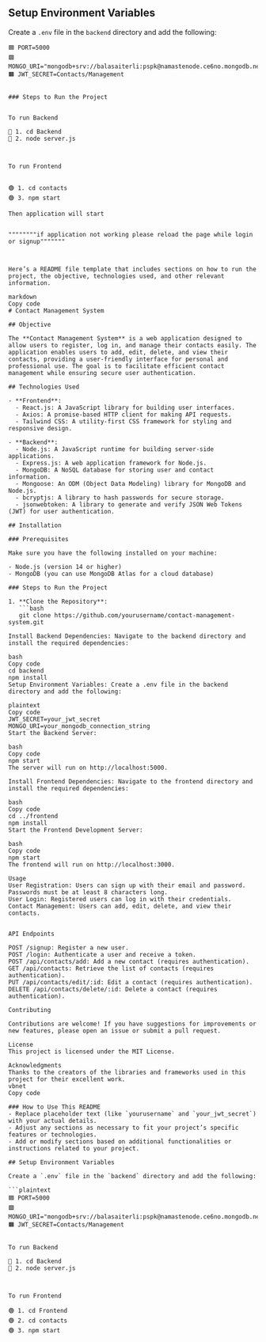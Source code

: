 ## Setup Environment Variables

Create a `.env` file in the `backend` directory and add the following:

```plaintext
🟦 PORT=5000
🟩 MONGO_URI="mongodb+srv://balasaiterli:pspk@namastenode.ce6no.mongodb.net/"
🟧 JWT_SECRET=Contacts/Management


### Steps to Run the Project


To run Backend

🔵 1. cd Backend
🔵 2. node server.js



To run Frontend


🟢 1. cd contacts
🟢 3. npm start

Then application will start


""""""""if application not working please reload the page while login or signup"""""""



Here’s a README file template that includes sections on how to run the project, the objective, technologies used, and other relevant information.

markdown
Copy code
# Contact Management System

## Objective

The **Contact Management System** is a web application designed to allow users to register, log in, and manage their contacts easily. The application enables users to add, edit, delete, and view their contacts, providing a user-friendly interface for personal and professional use. The goal is to facilitate efficient contact management while ensuring secure user authentication.

## Technologies Used

- **Frontend**:
  - React.js: A JavaScript library for building user interfaces.
  - Axios: A promise-based HTTP client for making API requests.
  - Tailwind CSS: A utility-first CSS framework for styling and responsive design.
  
- **Backend**:
  - Node.js: A JavaScript runtime for building server-side applications.
  - Express.js: A web application framework for Node.js.
  - MongoDB: A NoSQL database for storing user and contact information.
  - Mongoose: An ODM (Object Data Modeling) library for MongoDB and Node.js.
  - bcryptjs: A library to hash passwords for secure storage.
  - jsonwebtoken: A library to generate and verify JSON Web Tokens (JWT) for user authentication.

## Installation

### Prerequisites

Make sure you have the following installed on your machine:

- Node.js (version 14 or higher)
- MongoDB (you can use MongoDB Atlas for a cloud database)

### Steps to Run the Project

1. **Clone the Repository**:
   ```bash
   git clone https://github.com/yourusername/contact-management-system.git
   
Install Backend Dependencies: Navigate to the backend directory and install the required dependencies:

bash
Copy code
cd backend
npm install
Setup Environment Variables: Create a .env file in the backend directory and add the following:

plaintext
Copy code
JWT_SECRET=your_jwt_secret
MONGO_URI=your_mongodb_connection_string
Start the Backend Server:

bash
Copy code
npm start
The server will run on http://localhost:5000.

Install Frontend Dependencies: Navigate to the frontend directory and install the required dependencies:

bash
Copy code
cd ../frontend
npm install
Start the Frontend Development Server:

bash
Copy code
npm start
The frontend will run on http://localhost:3000.

Usage
User Registration: Users can sign up with their email and password. Passwords must be at least 8 characters long.
User Login: Registered users can log in with their credentials.
Contact Management: Users can add, edit, delete, and view their contacts.


API Endpoints

POST /signup: Register a new user.
POST /login: Authenticate a user and receive a token.
POST /api/contacts/add: Add a new contact (requires authentication).
GET /api/contacts: Retrieve the list of contacts (requires authentication).
PUT /api/contacts/edit/:id: Edit a contact (requires authentication).
DELETE /api/contacts/delete/:id: Delete a contact (requires authentication).

Contributing

Contributions are welcome! If you have suggestions for improvements or new features, please open an issue or submit a pull request.

License
This project is licensed under the MIT License.

Acknowledgments
Thanks to the creators of the libraries and frameworks used in this project for their excellent work.
vbnet
Copy code

### How to Use This README
- Replace placeholder text (like `yourusername` and `your_jwt_secret`) with your actual details.
- Adjust any sections as necessary to fit your project’s specific features or technologies.
- Add or modify sections based on additional functionalities or instructions related to your project.

## Setup Environment Variables

Create a `.env` file in the `backend` directory and add the following:

```plaintext
🟦 PORT=5000
🟩 MONGO_URI="mongodb+srv://balasaiterli:pspk@namastenode.ce6no.mongodb.net/"
🟧 JWT_SECRET=Contacts/Management


To run Backend

🔵 1. cd Backend
🔵 2. node server.js



To run Frontend

🟢 1. cd Frontend
🟢 2. cd contacts
🟢 3. npm start

